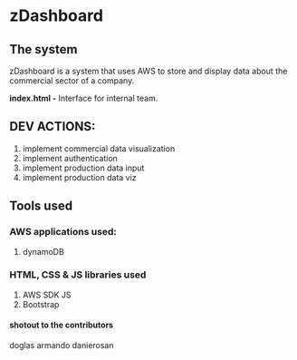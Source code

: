 # zDashboard
## The system
zDashboard is a system that uses AWS to store and display data 
about the commercial sector of a company.

<b>index.html -</b> Interface for internal team.
<br>
## DEV ACTIONS:
1. implement commercial data visualization
2. implement authentication
3. implement production data input
4. implement production data viz

## Tools used
### AWS applications used:

1. dynamoDB

### HTML, CSS & JS libraries used
1. AWS SDK JS
2. Bootstrap

#### shotout to the contributors
doglas
armando
danierosan
